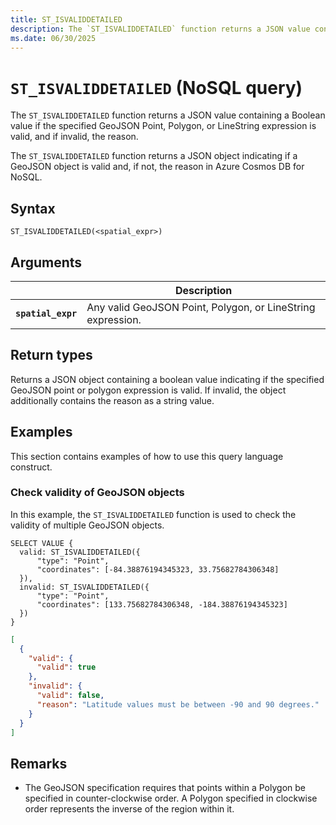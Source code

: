 ```yaml
---
title: ST_ISVALIDDETAILED
description: The `ST_ISVALIDDETAILED` function returns a JSON value containing a Boolean value if the specified GeoJSON Point, Polygon, or LineString expression is valid, and if invalid, the reason.
ms.date: 06/30/2025
---
```


# `ST_ISVALIDDETAILED` (NoSQL query)

The `ST_ISVALIDDETAILED` function returns a JSON value containing a Boolean value if the specified GeoJSON Point, Polygon, or LineString expression is valid, and if invalid, the reason.

The `ST_ISVALIDDETAILED` function returns a JSON object indicating if a GeoJSON object is valid and, if not, the reason in Azure Cosmos DB for NoSQL.

## Syntax

```nosql
ST_ISVALIDDETAILED(<spatial_expr>)
```

## Arguments

| | Description |
| --- | --- |
| **`spatial_expr`** | Any valid GeoJSON Point, Polygon, or LineString expression. |

## Return types

Returns a JSON object containing a boolean value indicating if the specified GeoJSON point or polygon expression is valid. If invalid, the object additionally contains the reason as a string value.

## Examples

This section contains examples of how to use this query language construct.

### Check validity of GeoJSON objects

In this example, the `ST_ISVALIDDETAILED` function is used to check the validity of multiple GeoJSON objects.

```nosql
SELECT VALUE {
  valid: ST_ISVALIDDETAILED({ 
      "type": "Point",
      "coordinates": [-84.38876194345323, 33.75682784306348] 
  }),
  invalid: ST_ISVALIDDETAILED({ 
      "type": "Point",
      "coordinates": [133.75682784306348, -184.38876194345323] 
  })
}
```

```json
[
  {
    "valid": {
      "valid": true
    },
    "invalid": {
      "valid": false,
      "reason": "Latitude values must be between -90 and 90 degrees."
    }
  }
]
```

## Remarks

- The GeoJSON specification requires that points within a Polygon be specified in counter-clockwise order. A Polygon specified in clockwise order represents the inverse of the region within it.
